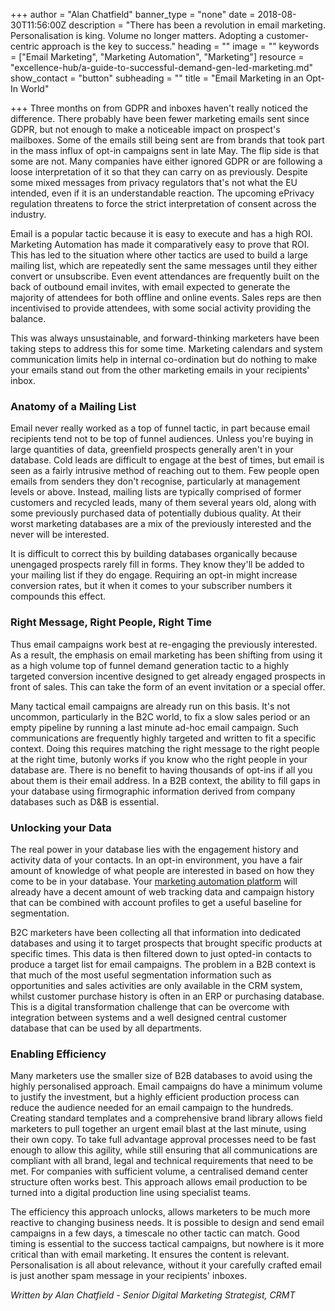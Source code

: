 +++
author = "Alan Chatfield"
banner_type = "none"
date = 2018-08-30T11:56:00Z
description = "There has been a revolution in email marketing. Personalisation is king. Volume no longer matters. Adopting a customer-centric approach is the key to success."
heading = ""
image = ""
keywords = ["Email Marketing", "Marketing Automation", "Marketing"]
resource = "excellence-hub/a-guide-to-successful-demand-gen-led-marketing.md"
show_contact = "button"
subheading = ""
title = "Email Marketing in an Opt-In World"

+++
Three months on from GDPR and inboxes haven't really noticed the difference. There probably have been fewer marketing emails sent since GDPR, but not enough to make a noticeable impact on prospect's mailboxes. Some of the emails still being sent are from brands that took part in the mass influx of opt-in campaigns sent in late May. The flip side is that some are not. Many companies have either ignored GDPR or are following a loose interpretation of it so that they can carry on as previously. Despite some mixed messages from privacy regulators that's not what the EU intended, even if it is an understandable reaction. The upcoming ePrivacy regulation threatens to force the strict interpretation of consent across the industry.

Email is a popular tactic because it is easy to execute and has a high ROI. Marketing Automation has made it comparatively easy to prove that ROI. This has led to the situation where other tactics are used to build a large mailing list, which are repeatedly sent the same messages until they either convert or unsubscribe. Even event attendances are frequently built on the back of outbound email invites, with email expected to generate the majority of attendees for both offline and online events. Sales reps are then incentivised to provide attendees, with some social activity providing the balance.

This was always unsustainable, and forward-thinking marketers have been taking steps to address this for some time. Marketing calendars and system communication limits help in internal co-ordination but do nothing to make your emails stand out from the other marketing emails in your recipients' inbox.

### Anatomy of a Mailing List

Email never really worked as a top of funnel tactic, in part because email recipients tend not to be top of funnel audiences. Unless you're buying in large quantities of data, greenfield prospects generally aren't in your database. Cold leads are difficult to engage at the best of times, but email is seen as a fairly intrusive method of reaching out to them. Few people open emails from senders they don't recognise, particularly at management levels or above. Instead, mailing lists are typically comprised of former customers and recycled leads, many of them several years old, along with some previously purchased data of potentially dubious quality. At their worst marketing databases are a mix of the previously interested and the never will be interested.

It is difficult to correct this by building databases organically because unengaged prospects rarely fill in forms. They know they'll be added to your mailing list if they do engage. Requiring an opt-in might increase conversion rates, but it when it comes to your subscriber numbers it compounds this effect.

### Right Message, Right People, Right Time

Thus email campaigns work best at re-engaging the previously interested. As a result, the emphasis on email marketing has been shifting from using it as a high volume top of funnel demand generation tactic to a highly targeted conversion incentive designed to get already engaged prospects in front of sales. This can take the form of an event invitation or a special offer.

Many tactical email campaigns are already run on this basis. It's not uncommon, particularly in the B2C world, to fix a slow sales period or an empty pipeline by running a last minute ad-hoc email campaign. Such communications are frequently highly targeted and written to fit a specific context. Doing this requires matching the right message to the right people at the right time, butonly works if you know who the right people in your database are. There is no benefit to having thousands of opt-ins if all you about them is their email address. In a B2B context, the ability to fill gaps in your database using firmographic information derived from company databases such as D&B is essential.

### Unlocking your Data

The real power in your database lies with the engagement history and activity data of your contacts. In an opt-in environment, you have a fair amount of knowledge of what people are interested in based on how they come to be in your database. Your [marketing automation platform](https://www.crmtechnologies.com/what-we-do/technology-services/Marketo "Marketing Automation") will already have a decent amount of web tracking data and campaign history that can be combined with account profiles to get a useful baseline for segmentation.

B2C marketers have been collecting all that information into dedicated databases and using it to target prospects that brought specific products at specific times. This data is then filtered down to just opted-in contacts to produce a target list for email campaigns. The problem in a B2B context is that much of the most useful segmentation information such as opportunities and sales activities are only available in the CRM system, whilst customer purchase history is often in an ERP or purchasing database. This is a digital transformation challenge that can be overcome with integration between systems and a well designed central customer database that can be used by all departments.

### Enabling Efficiency

Many marketers use the smaller size of B2B databases to avoid using the highly personalised approach. Email campaigns do have a minimum volume to justify the investment, but a highly efficient production process can reduce the audience needed for an email campaign to the hundreds. Creating standard templates and a comprehensive brand library allows field marketers to pull together an urgent email blast at the last minute, using their own copy. To take full advantage approval processes need to be fast enough to allow this agility, while still ensuring that all communications are compliant with all brand, legal and technical requirements that need to be met. For companies with sufficient volume, a centralised demand center structure often works best. This approach allows email production to be turned into a digital production line using specialist teams.

The efficiency this approach unlocks, allows marketers to be much more reactive to changing business needs. It is possible to design and send email campaigns in a few days, a timescale no other tactic can match. Good timing is essential to the success tactical campaigns, but nowhere is it more critical than with email marketing. It ensures the content is relevant. Personalisation is all about relevance, without it your carefully crafted email is just another spam message in your recipients' inboxes.

_Written by Alan Chatfield - Senior Digital Marketing Strategist, CRMT_
